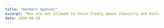 ```yaml
---
title: "Herbert Spencer"
excerpt: “Men are not allowed to think freely about chemistry and biology; why should they be allowed to think freely about political philosophy?”
date: 2020-06-28
---
```

